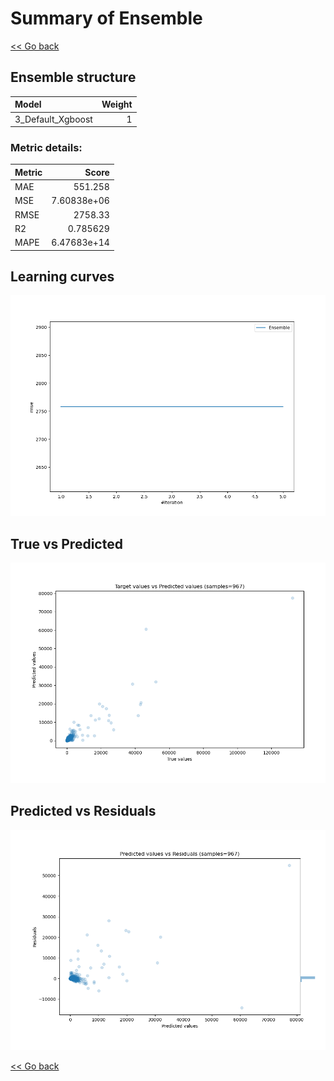 # Summary of Ensemble

[<< Go back](../README.md)


## Ensemble structure
| Model             |   Weight |
|:------------------|---------:|
| 3_Default_Xgboost |        1 |

### Metric details:
| Metric   |          Score |
|:---------|---------------:|
| MAE      |  551.258       |
| MSE      |    7.60838e+06 |
| RMSE     | 2758.33        |
| R2       |    0.785629    |
| MAPE     |    6.47683e+14 |



## Learning curves
![Learning curves](learning_curves.png)
## True vs Predicted

![True vs Predicted](true_vs_predicted.png)


## Predicted vs Residuals

![Predicted vs Residuals](predicted_vs_residuals.png)



[<< Go back](../README.md)
